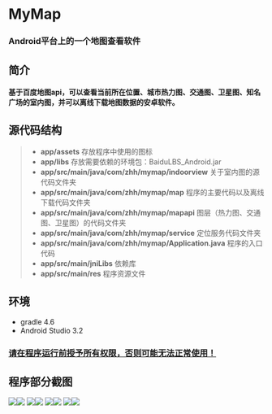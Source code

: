 # MyMap
### Android平台上的一个地图查看软件
## 简介
#### 基于百度地图api，可以查看当前所在位置、城市热力图、交通图、卫星图、知名广场的室内图，并可以离线下载地图数据的安卓软件。

## 源代码结构

>	+ **app/assets**
存放程序中使用的图标
>	+ **app/libs**
存放需要依赖的环境包：BaiduLBS_Android.jar
>	+ **app/src/main/java/com/zhh/mymap/indoorview**
关于室内图的源代码文件夹
>	+ **app/src/main/java/com/zhh/mymap/map**
程序的主要代码以及离线下载代码文件夹
>	+ **app/src/main/java/com/zhh/mymap/mapapi**
图层（热力图、交通图、卫星图）的代码文件夹
>	+ **app/src/main/java/com/zhh/mymap/service**
定位服务代码文件夹
>	+ **app/src/main/java/com/zhh/mymap/Application.java**
程序的入口代码
>	+ **app/src/main/jniLibs**
依赖库
>	+ **app/src/main/res**
程序资源文件

## **环境**
* gradle 4.6
* Android Studio 3.2

### <u>请在程序运行前授予所有权限，否则可能无法正常使用！</u>

## 程序部分截图
![](./shot/1.jpg)![](./shot/2.jpg)
![](./shot/3.jpg)![](./shot/4.jpg)
![](./shot/5.jpg)![](./shot/6.jpg)
![](./shot/7.jpg)![](./shot/8.jpg)